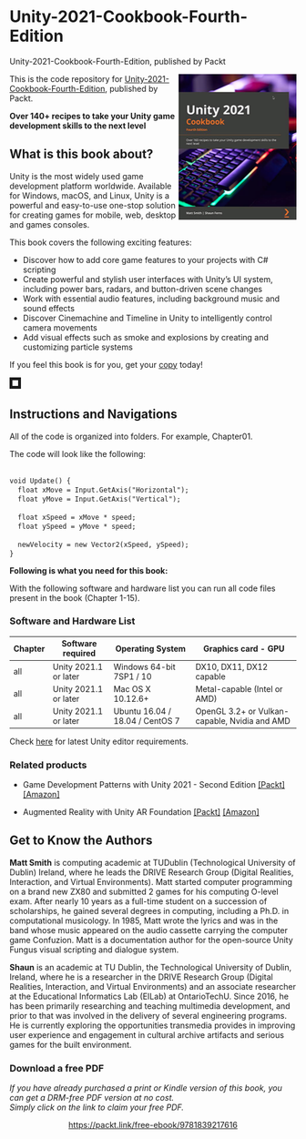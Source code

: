 


# Unity-2021-Cookbook-Fourth-Edition
 Unity-2021-Cookbook-Fourth-Edition, published by Packt

<a href="https://www.packtpub.com/product/unity-2021-cookbook-fourth-edition/9781839217616"><img src="/images/cover2021.png" alt="Unity 2021 Cookbook" height="256px" align="right"></a>

This is the code repository for [Unity-2021-Cookbook-Fourth-Edition](https://www.packtpub.com/product/unity-2021-cookbook-fourth-edition/9781839217616), published by Packt.

**Over 140+ recipes to take your Unity game development skills to the next level**

## What is this book about?
Unity is the most widely used game development platform worldwide. Available for Windows, macOS, and Linux, Unity is a powerful and easy-to-use one-stop solution for creating games for mobile, web, desktop and games consoles.

This book covers the following exciting features: 
* Discover how to add core game features to your projects with C# scripting
* Create powerful and stylish user interfaces with Unity’s UI system, including power bars, radars, and button-driven scene changes
* Work with essential audio features, including background music and sound effects
* Discover Cinemachine and Timeline in Unity to intelligently control camera movements
* Add visual effects such as smoke and explosions by creating and customizing particle systems

If you feel this book is for you, get your [copy](https://www.amazon.com/dp/1839217618) today!

<a href="https://www.packtpub.com/?utm_source=github&utm_medium=banner&utm_campaign=GitHubBanner"><img src="https://raw.githubusercontent.com/PacktPublishing/GitHub/master/GitHub.png" 
alt="https://www.packtpub.com/" border="5" /></a>


## Instructions and Navigations
All of the code is organized into folders. For example, Chapter01.

The code will look like the following:
```

void Update() {
  float xMove = Input.GetAxis("Horizontal");
  float yMove = Input.GetAxis("Vertical");

  float xSpeed = xMove * speed;
  float ySpeed = yMove * speed;

  newVelocity = new Vector2(xSpeed, ySpeed);
}

```

**Following is what you need for this book:**

With the following software and hardware list you can run all code files present in the book (Chapter 1-15).

### Software and Hardware List

| Chapter  | Software required         | Operating System               | Graphics card - GPU                            |
| -------- | --------------------------| -------------------------------| -----------------------------------------------|
| all      | Unity 2021.1 or later     | Windows 64-bit 7SP1 / 10       | DX10, DX11, DX12 capable                       |
| all      | Unity 2021.1 or later     | Mac OS X 10.12.6+              | Metal-capable (Intel or AMD)                   |
| all      | Unity 2021.1 or later     | Ubuntu 16.04 / 18.04 / CentOS 7| OpenGL 3.2+ or Vulkan-capable, Nvidia and AMD  |

Check [here](https://docs.unity3d.com/Manual/system-requirements.html#editor) for latest Unity editor requirements.

### Related products <Other books you may enjoy>
* Game Development Patterns with Unity 2021 - Second Edition [[Packt]](https://www.packtpub.com/product/game-development-patterns-with-unity-2021-second-edition/9781800200814) [[Amazon]](https://www.amazon.com/dp/1800200811)

* Augmented Reality with Unity AR Foundation [[Packt]](https://www.packtpub.com/product/augmented-reality-with-unity-ar-foundation/9781838982591) [[Amazon]](https://www.amazon.com/dp/1838982590)

## Get to Know the Authors
**Matt Smith** is computing academic at TUDublin (Technological University of Dublin) Ireland, where he leads the DRIVE Research Group (Digital Realities, Interaction, and Virtual Environments). Matt started computer programming on a brand new ZX80 and submitted 2 games for his computing O-level exam. After nearly 10 years as a full-time student on a succession of scholarships, he gained several degrees in computing, including a Ph.D. in computational musicology. In 1985, Matt wrote the lyrics and was in the band whose music appeared on the audio cassette carrying the computer game Confuzion. Matt is a documentation author for the open-source Unity Fungus visual scripting and dialogue system.

**Shaun** is an academic at TU Dublin, the Technological University of Dublin, Ireland, where he is a researcher in the DRIVE Research Group (Digital Realities, Interaction, and Virtual Environments) and an associate researcher at the Educational Informatics Lab (EILab) at OntarioTechU. Since 2016, he has been primarily researching and teaching multimedia development, and prior to that was involved in the delivery of several engineering programs. He is currently exploring the opportunities transmedia provides in improving user experience and engagement in cultural archive artifacts and serious games for the built environment.
### Download a free PDF

 <i>If you have already purchased a print or Kindle version of this book, you can get a DRM-free PDF version at no cost.<br>Simply click on the link to claim your free PDF.</i>
<p align="center"> <a href="https://packt.link/free-ebook/9781839217616">https://packt.link/free-ebook/9781839217616 </a> </p>